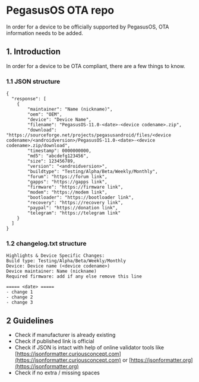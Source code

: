 # PegasusOS OTA repo
In order for a device to be officially supported by PegasusOS, OTA information needs to be added.

## 1. Introduction ##
In order for a device to be OTA compliant, there are a few things to know.

### 1.1 JSON structure ###

```
{
  "response": [
    {
        "maintainer": "Name (nickname)",
        "oem": "OEM",
        "device": "Device Name",
        "filename": "PegasusOS-11.0-<date>-<device codename>.zip",
        "download": "https://sourceforge.net/projects/pegasusandroid/files/<device codename>/<androidversion>/PegasusOS-11.0-<date>-<device codename>.zip/download",
        "timestamp": 0000000000,
        "md5": "abcdefg123456",
        "size": 123456789,
        "version": "<androidversion>",
        "buildtype": "Testing/Alpha/Beta/Weekly/Monthly",
        "forum": "https://forum link",
        "gapps": "https://gapps link",
        "firmware": "https://firmware link",
        "modem": "https://modem link",
        "bootloader": "https://bootloader link",
        "recovery": "https://recovery link",
        "paypal": "https://donation link",
        "telegram": "https://telegram link"
    }
  ]
}
```

### 1.2 changelog.txt structure ### 
```
Highlights & Device Specific Changes:
Build type: Testing/Alpha/Beta/Weekly/Monthly
Device: Device name (<device codename>)
Device maintainer: Name (nickname)
Required firmware: add if any else remove this line

===== <date> =====
- change 1
- change 2
- change 3
```

## 2 Guidelines ##
* Check if manufacturer is already existing
* Check if published link is official
* Check if JSON is intact with help of online validator tools like [https://jsonformatter.curiousconcept.com](https://jsonformatter.curiousconcept.com) or [https://jsonformatter.org](https://jsonformatter.org)
* Check if no extra / missing spaces
